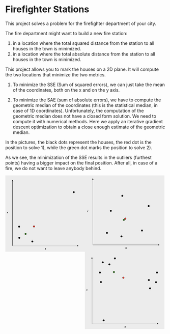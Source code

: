 # Firefighter Stations

This project solves a problem for the firefighter department of your city.

The fire department might want to build a new fire station:

1) in a location where the total squared distance from the station to all houses in the town is minimized.
2) in a location where the total absolute distance from the station to all houses in the town is minimized.


This project allows you to mark the houses on a 2D plane. It will compute the two locations that minimize the two metrics.

1) To minimize the SSE (Sum of squared errors), we can just take the mean of the coordinates, both on the x and on the y axis.

2) To minimize the SAE (sum of absolute errors), we have to compute the geometric median of the coordinates (this is the statistical median, in case of 1D coordinates).
Unfortunately, the computation of the geometric median does not have a closed form solution.
We need to compute it with numerical methods.
Here we apply an iterative gradient descent optimization to obtain a close enough estimate of the geometric median.


In the pictures, the black dots represent the houses, the red dot is the position to solve 1), while the green dot marks the position to solve 2).

As we see, the minimization of the SSE results in the outliers (furthest points) having a bigger impact on the final position. After all, in case of a fire, we do not want to leave anybody behind. 

<img align="left" width="250" src="Images/image1.png">
<img align="left" width="250" src="Images/image2.png">
<img align="left" width="250" src="Images/image3.png">

